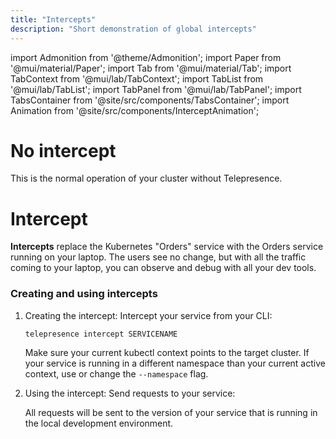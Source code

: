 ```yaml
---
title: "Intercepts"
description: "Short demonstration of global intercepts"
---
```


import Admonition from '@theme/Admonition';
import Paper from '@mui/material/Paper';
import Tab from '@mui/material/Tab';
import TabContext from '@mui/lab/TabContext';
import TabList from '@mui/lab/TabList';
import TabPanel from '@mui/lab/TabPanel';
import TabsContainer from '@site/src/components/TabsContainer';
import Animation from '@site/src/components/InterceptAnimation';

<TabsContainer>
<TabPanel className="TabBody" value="regular">

# No intercept

<Paper className="interceptTab">
<Animation className="mode-regular" />

This is the normal operation of your cluster without Telepresence.

</Paper>
</TabPanel>
<TabPanel className="TabBody" value="global">

<Paper className="interceptTab">

# Intercept

<Animation className="mode-global" />

**Intercepts** replace the Kubernetes "Orders" service with the
Orders service running on your laptop.  The users see no change, but
with all the traffic coming to your laptop, you can observe and debug
with all your dev tools.

### Creating and using intercepts

 1. Creating the intercept: Intercept your service from your CLI:

    ```shell
    telepresence intercept SERVICENAME
    ```

    <Admonition className="alert" type="info">

    Make sure your current kubectl context points to the target
    cluster.  If your service is running in a different namespace than
    your current active context, use or change the `--namespace` flag.

    </Admonition>

 2. Using the intercept: Send requests to your service:

    All requests will be sent to the version of your service that is
    running in the local development environment.

</Paper>
</TabPanel>
</TabsContainer>
